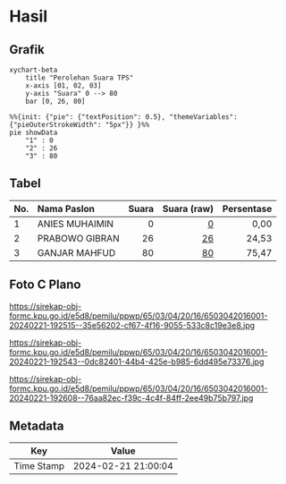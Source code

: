 # Hasil

## Grafik

```mermaid
xychart-beta
    title "Perolehan Suara TPS"
    x-axis [01, 02, 03]
    y-axis "Suara" 0 --> 80
    bar [0, 26, 80]
```

```mermaid
%%{init: {"pie": {"textPosition": 0.5}, "themeVariables": {"pieOuterStrokeWidth": "5px"}} }%%
pie showData
    "1" : 0
    "2" : 26
    "3" : 80
```

## Tabel

| No. | Nama Paslon    | Suara | Suara (raw) | Persentase |
|:--- |:-------------- | -----:| -----------:| ----------:|
| 1   | ANIES MUHAIMIN | 0     | [0][p-1]    | 0,00       |
| 2   | PRABOWO GIBRAN | 26    | [26][p-2]   | 24,53      |
| 3   | GANJAR MAHFUD  | 80    | [80][p-3]   | 75,47      |


[p-1]: https://github.com/gigit-pemilu/pemilu-2024-65-kalimantan-utara/blob/main/pilpres/hitung-suara/sub/65-kalimantan-utara/sub/03-nunukan/sub/04-lumbis/sub/2016-sumalumung/sub/001-tps/sub/paslon-1.txt
[p-2]: https://github.com/gigit-pemilu/pemilu-2024-65-kalimantan-utara/blob/main/pilpres/hitung-suara/sub/65-kalimantan-utara/sub/03-nunukan/sub/04-lumbis/sub/2016-sumalumung/sub/001-tps/sub/paslon-2.txt
[p-3]: https://github.com/gigit-pemilu/pemilu-2024-65-kalimantan-utara/blob/main/pilpres/hitung-suara/sub/65-kalimantan-utara/sub/03-nunukan/sub/04-lumbis/sub/2016-sumalumung/sub/001-tps/sub/paslon-3.txt

## Foto C Plano

https://sirekap-obj-formc.kpu.go.id/e5d8/pemilu/ppwp/65/03/04/20/16/6503042016001-20240221-192515--35e56202-cf67-4f16-9055-533c8c19e3e8.jpg

https://sirekap-obj-formc.kpu.go.id/e5d8/pemilu/ppwp/65/03/04/20/16/6503042016001-20240221-192543--0dc82401-44b4-425e-b985-6dd495e73376.jpg

https://sirekap-obj-formc.kpu.go.id/e5d8/pemilu/ppwp/65/03/04/20/16/6503042016001-20240221-192608--76aa82ec-f39c-4c4f-84ff-2ee49b75b797.jpg


## Metadata

| Key        | Value               |
| ---------- | ------------------- |
| Time Stamp | 2024-02-21 21:00:04 |



